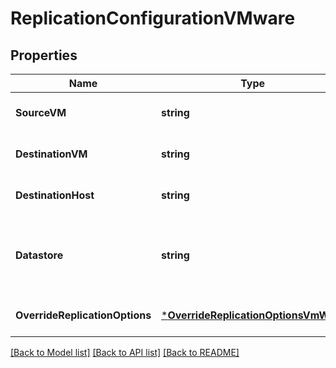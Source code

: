 # ReplicationConfigurationVMware

## Properties
Name | Type | Description | Notes
------------ | ------------- | ------------- | -------------
**SourceVM** | **string** | The source VM | [optional] [default to null]
**DestinationVM** | **string** | The replicated VM | [optional] [default to null]
**DestinationHost** | **string** | Destination hypervisor | [optional] [default to null]
**Datastore** | **string** | Select a datastore to be used for virtual machine disks | [optional] [default to null]
**OverrideReplicationOptions** | [***OverrideReplicationOptionsVmWare**](OverrideReplicationOptionsVMWare.md) |  | [optional] [default to null]

[[Back to Model list]](../README.md#documentation-for-models) [[Back to API list]](../README.md#documentation-for-api-endpoints) [[Back to README]](../README.md)

